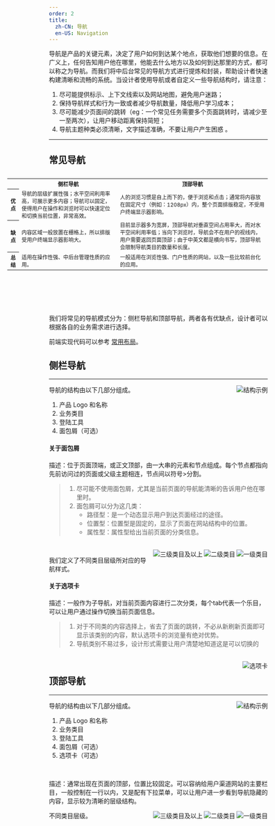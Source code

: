 ```yaml
---
order: 2
title:
  zh-CN: 导航
  en-US: Navigation
---
```


导航是产品的关键元素，决定了用户如何到达某个地点，获取他们想要的信息。在广义上，任何告知用户他在哪里，他能去什么地方以及如何到达那里的方式，都可以称之为导航。而我们将中后台常见的导航方式进行提炼和封装，帮助设计者快速构建清晰和流畅的系统。当设计者使用导航或者自定义一些导航结构时，请注意：

1. 尽可能提供标示、上下文线索以及网站地图，避免用户迷路；
2. 保持导航样式和行为一致或者减少导航数量，降低用户学习成本；
3. 尽可能减少页面间的跳转（eg：一个常见任务需要多个页面跳转时，请减少至一至两次），让用户移动距离保持简短；
4. 导航主题种类必须清晰，文字描述准确，不要让用户产生困惑 。

---

## 常见导航

<Table style="font-size:12px;float:right;width:600px;margin-left:60px;margin-bottom:100px;">
  <tr>
    <th></th>
    <th>侧栏导航</th>
    <th>顶部导航</th>
  </tr>
  <tr>
    <th>优点</th>
    <td>导航的层级扩展性强；水平空间利用率高，可展示更多内容；导航可以固定，使得用户在操作和浏览时可以快速定位和切换当前位置，非常高效。</td>
    <td>人的浏览习惯是自上而下的，便于浏览和点击；通常将内容放在固定尺寸（例如：1208px）内，整个页面排版稳定，不受用户终端显示器影响。</td>
  </tr>
  <tr>
    <th>缺点</th>
    <td>内容区域一般放置在栅格上，所以排版受用户终端显示器影响大。</td>
    <td>目前显示器多为宽屏，顶部导航对垂直空间占用率大，而对水平空间利用率低；当向下浏览时，导航会不在用户的视线内，用户需要返回页面顶部；由于中英文都是横向书写，顶部导航会限制导航类目的数量和长度。</td>
  </tr>
  <tr>
    <th>总结</th>
    <td>适用在操作性强、中后台管理性质的应用。</td>
    <td>一般适用在浏览性强、门户性质的网站，以及一些比较前台化的应用。</td>
  </tr>
</Table>

我们将常见的导航模式分为：侧栏导航和顶部导航，两者各有优缺点，设计者可以根据各自的业务需求进行选择。

前端实现代码可以参考 [常用布局](/docs/spec/layout?scrollTo=components-spec-demo-top)。

## 侧栏导航

---

<img class="preview-img no-padding" align="right" alt="结构示例" src="/site/common/images/navigation/navigation1.png">

导航的结构由以下几部分组成。

1. 产品 Logo 和名称
2. 业务类目
3. 登陆工具
4. 面包屑（可选）

#### 关于面包屑

描述：位于页面顶端，或正文顶部，由一大串的元素和节点组成。每个节点都指向先前访问过的页面或父级主题相连，节点间以符号>分割。

> 1. 尽可能不使用面包屑，尤其是当前页面的导航能清晰的告诉用户他在哪里时。
> 2. 面包屑可以分为这几类：
>    - 路径型：是一个动态显示用户到达页面经过的途径。
>    - 位置型：位置型是固定的，显示了页面在网站结构中的位置。
>    - 属性型：属性型给出当前页面的分类信息。

<br>

<img class="preview-img no-padding" align="right" alt="一级类目" src="/site/common/images/navigation/navigation2.png">

<img class="preview-img no-padding" align="right" alt="二级类目" src="/site/common/images/navigation/navigation2.png">

<img class="preview-img no-padding" align="right" alt="三级类目及以上" src="/site/common/images/navigation/navigation3.png">

我们定义了不同类目层级所对应的导航样式。

#### 关于选项卡

描述：一般作为子导航，对当前页面内容进行二次分类，每个tab代表一个乐目，可以让用户通过操作切换当前页面信息。

>    1. 对于不同类的内容选择上，省去了页面的跳转，不必从新刷新页面即可显示该类别的内容，默认选项卡的浏览量有绝对优势。
>    2. 导航类别不易过多，设计形式需要让用户清楚地知道这是可以切换的

<br>

<img class="preview-img no-padding" align="right" alt="选项卡" src="/site/common/images/navigation/navigation9.png">




## 顶部导航

---

<img class="preview-img no-padding" align="right" alt="结构示例" src="/site/common/images/navigation/navigation5.png">

导航的结构由以下几部分组成。

1. 产品 Logo 和名称
2. 业务类目
3. 登陆工具
4. 面包屑（可选）
5. 选项卡（可选）

<br>

描述：通常出现在页面的顶部，位置比较固定。可以容纳给用户渠道网站的主要栏目，一般控制在一行以内，又是配有下拉菜单，可以让用户进一步看到导航隐藏的内容，显示较为清晰的层级结构。

<img class="preview-img no-padding" align="right" alt="一级类目" src="/site/common/images/navigation/navigation6.png">

<img class="preview-img no-padding" align="right" alt="二级类目" src="/site/common/images/navigation/navigation7.png">

<img class="preview-img no-padding" align="right" alt="三级类目及以上" src="/site/common/images/navigation/navigation8.png">

不同类目层级。


